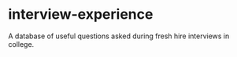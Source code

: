 # interview-experience
A database of useful questions asked during fresh hire interviews in college.
